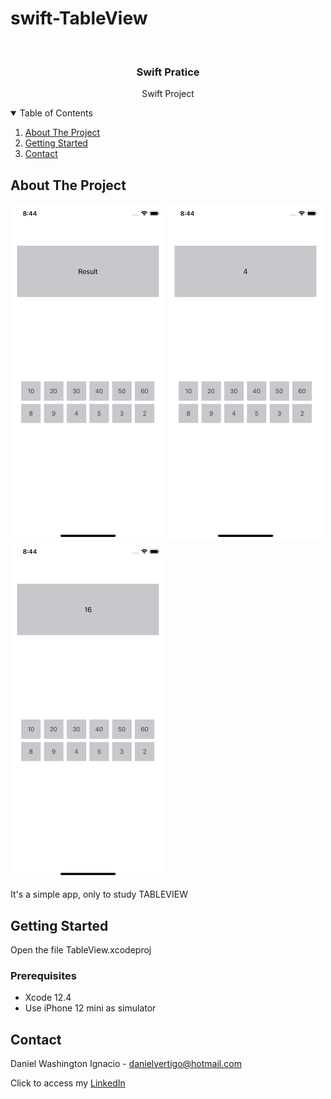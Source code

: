 # swift-TableView

<!-- PROJECT LOGO -->
<br />
<p align="center">

  <h3 align="center">Swift Pratice</h3>
  <p align="center">
    Swift Project 
  </p>
</p>



<!-- TABLE OF CONTENTS -->
<details open="open">
  <summary>Table of Contents</summary>
  <ol>
    <li>
      <a href="#about-the-project">About The Project</a>
    </li>
    <li>
      <a href="#getting-started">Getting Started</a>
    </li>
    <li><a href="#contact">Contact</a></li>
  </ol>
</details>



<!-- ABOUT THE PROJECT -->
## About The Project
<p float="left">
  <img src="https://github.com/Dwashi2/swift-Square/blob/main/Simulator%20Screen%20Shot%20-%20iPhone%2012%20mini%20-%202021-05-25%20at%2008.44.45.png" width="248">
   <img src="https://github.com/Dwashi2/swift-Square/blob/main/Simulator%20Screen%20Shot%20-%20iPhone%2012%20mini%20-%202021-05-25%20at%2008.44.49.png" width="248">
  <img src="https://github.com/Dwashi2/swift-Square/blob/main/Simulator%20Screen%20Shot%20-%20iPhone%2012%20mini%20-%202021-05-25%20at%2008.44.52.png" width="248">
</p>
 
 


It's a simple app, only to study TABLEVIEW


<!-- GETTING STARTED -->
## Getting Started

Open the file TableView.xcodeproj 

### Prerequisites

* Xcode 12.4
* Use iPhone 12 mini as simulator 

<!-- CONTACT -->
## Contact

Daniel Washington Ignacio - danielvertigo@hotmail.com

Click to access my [LinkedIn](https://www.linkedin.com/in/daniel-washington-ignacio-ab439b164/)
